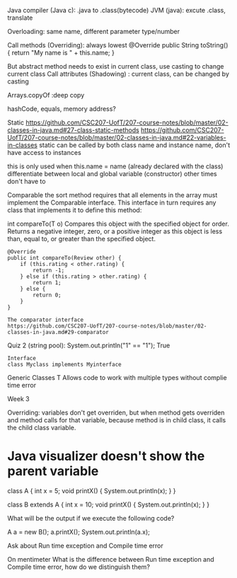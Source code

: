 Java compiler (Java c): .java to .class(bytecode)
JVM (java): excute .class, translate

Overloading: same name, different parameter type/number

Call methods (Overriding): always lowest 
@Override
public String toString(){
    return "My name is " + this.name;
}


But abstract method needs to exist in current class, use casting to change current class
Call attributes (Shadowing) : current class, can be changed by casting

Arrays.copyOf :deep copy

hashCode, equals, memory address?

Static
https://github.com/CSC207-UofT/207-course-notes/blob/master/02-classes-in-java.md#27-class-static-methods
https://github.com/CSC207-UofT/207-course-notes/blob/master/02-classes-in-java.md#22-variables-in-classes
static can be called by both class name and instance name, don't have access to instances

this is only used when 
this.name = name
(already declared with the class)
differentiate between local and global variable (constructor)
other times don't have to 

Comparable
the sort method requires that all elements in the array must implement the Comparable interface. This interface in turn requires any class that implements it to define this method:

int compareTo(T o)
    Compares this object with the specified object for order.
    Returns a negative integer, zero, or a positive integer
    as this object is less than, equal to, or greater than
    the specified object.

    @Override
    public int compareTo(Review other) {
        if (this.rating < other.rating) {
            return -1;
        } else if (this.rating > other.rating) {
            return 1;
        } else {
            return 0;
        }
    }

    The comparator interface
    https://github.com/CSC207-UofT/207-course-notes/blob/master/02-classes-in-java.md#29-comparator



Quiz 2 (string pool):
        System.out.println("1" == "1");
True







    Interface
    class Myclass implements Myinterface













Generic Classes
T
Allows code to work with multiple types without complie time error








Week 3

Overriding: variables don't get overriden, but when method gets overriden and method calls for that variable, because method is in child class, it calls the child class variable.

# Java visualizer doesn't show the parent variable


class A { 
int x = 5;
void printX() { System.out.println(x); } 
} 

class B extends A { 
int x = 10;
void printX() { System.out.println(x); } 
}

What will be the output if we execute the following code?

A a = new B();
a.printX();
System.out.println(a.x);


Ask about 
Run time exception
and 
Compile time error

On mentimeter
What is the difference between Run time exception and Compile time error, how do we distinguish them?
































    

